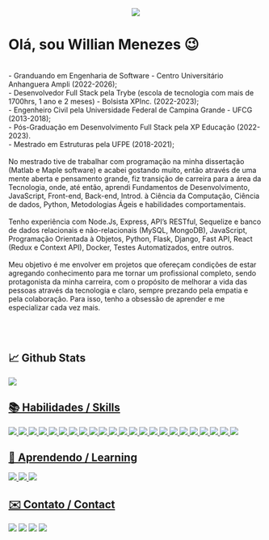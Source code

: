 
<p align="center">
  <img src="https://miro.medium.com/v2/resize:fit:960/1*470-S2KoLnsk_6fnwBakyQ.png">
</p>

# Olá, sou Willian Menezes 😉

<br>
- Granduando em Engenharia de Software - Centro Universitário Anhanguera Ampli (2022-2026); 
<br>
- Desenvolvedor Full Stack pela Trybe (escola de tecnologia com mais de 1700hrs, 1 ano e 2 meses) - Bolsista XPInc. (2022-2023); 
<br>
- Engenheiro Civil pela Universidade Federal de Campina Grande - UFCG (2013-2018);
<br>
- Pós-Graduação em Desenvolvimento Full Stack pela XP Educação (2022-2023). 
<br>
- Mestrado em Estruturas pela UFPE (2018-2021);
<br><br>
  No mestrado tive de trabalhar com programação na minha dissertação (Matlab e Maple software) e acabei gostando muito, então através de uma mente aberta e pensamento grande, fiz transição de carreira para a área da Tecnologia, onde, até então, aprendi  Fundamentos de Desenvolvimento, JavaScript, Front-end, Back-end, Introd. à Ciência da Computação, Ciência de dados, Python, Metodologias Ágeis e habilidades comportamentais.
<br><br>
  Tenho experiência com Node.Js, Express, API’s RESTful, Sequelize e banco de dados relacionais e não-relacionais (MySQL, MongoDB), JavaScript, Programação Orientada à Objetos, Python, Flask, Django, Fast API, React (Redux e Context API), Docker, Testes Automatizados, entre outros.
<br><br>
  Meu objetivo é me envolver em projetos que ofereçam condições de estar agregando conhecimento para me tornar um profissional completo, sendo protagonista da minha carreira, com o propósito de melhorar a vida das pessoas através da tecnologia e claro, sempre prezando pela empatia e pela colaboração. Para isso, tenho a obsessão de aprender e me especializar cada vez mais.

<br><br>

## 📈 Github Stats
<div>
  <a href="https://github.com/willianmenezess">
    <img src = "https://github-readme-stats.vercel.app/api?username=willianmenezess&theme=dark">
<!--     <img src = "https://github-readme-stats.vercel.app/api/top-langs/?username=willianmenezess&theme=dark"> -->
<div>

  
 ## 📚 Habilidades / Skills
  
<div><img src="https://img.shields.io/badge/JavaScript-323330?style=for-the-badge&logo=javascript&logoColor=F7DF1E" />
<img src="https://img.shields.io/badge/Python-FFD43B?style=for-the-badge&logo=python&logoColor=blue" />
<img src="https://img.shields.io/badge/HTML5-E34F26?style=for-the-badge&logo=html5&logoColor=white" />
<img src="https://img.shields.io/badge/CSS3-1572B6?style=for-the-badge&logo=css3&logoColor=white" />
<img src="https://img.shields.io/badge/React-20232A?style=for-the-badge&logo=react&logoColor=61DAFB" />
<img src="https://img.shields.io/badge/GIT-E44C30?style=for-the-badge&logo=git&logoColor=white" />
<img src="https://img.shields.io/badge/Jest-C21325?style=for-the-badge&logo=jest&logoColor=white" />
<img src="https://img.shields.io/badge/npm-CB3837?style=for-the-badge&logo=npm&logoColor=white" />
<img src="https://img.shields.io/badge/Redux-593D88?style=for-the-badge&logo=redux&logoColor=white" />
<img src="https://img.shields.io/badge/Tailwind_CSS-38B2AC?style=for-the-badge&logo=tailwind-css&logoColor=white" />
<img src="https://img.shields.io/badge/Docker-2CA5E0?style=for-the-badge&logo=docker&logoColor=white" />
<img src="https://img.shields.io/badge/Node.js-339933?style=for-the-badge&logo=nodedotjs&logoColor=white" />
<img src="https://img.shields.io/badge/MySQL-005C84?style=for-the-badge&logo=mysql&logoColor=white" />
<img src="https://img.shields.io/badge/TypeScript-007ACC?style=for-the-badge&logo=typescript&logoColor=white" />
<img src="https://img.shields.io/badge/Flask-000000?style=for-the-badge&logo=flask&logoColor=white" />
<img src="https://img.shields.io/badge/Django-092E20?style=for-the-badge&logo=django&logoColor=white" />
<img src="https://img.shields.io/badge/Mocha-8D6748?style=for-the-badge&logo=Mocha&logoColor=white" />
<img src="https://img.shields.io/badge/eslint-3A33D1?style=for-the-badge&logo=eslint&logoColor=white" />
<img src="https://img.shields.io/badge/Codewars-B1361E?style=for-the-badge&logo=Codewars&logoColor=white" />
<img src="https://img.shields.io/badge/Slack-4A154B?style=for-the-badge&logo=slack&logoColor=white" />
<img src="https://img.shields.io/badge/VSCode-0078D4?style=for-the-badge&logo=visual%20studio%20code&logoColor=white" />
<img src="https://img.shields.io/badge/Discord-5865F2?style=for-the-badge&logo=discord&logoColor=white" />
<img src="https://img.shields.io/badge/Zoom-2D8CFF?style=for-the-badge&logo=zoom&logoColor=white" />
</div>
  
## 📝 Aprendendo / Learning
  
<div>
  <img src="https://img.shields.io/badge/C%23-239120?style=for-the-badge&logo=c-sharp&logoColor=white" />
  <img src="https://img.shields.io/badge/MongoDB-4EA94B?style=for-the-badge&logo=mongodb&logoColor=white" />
  <img src="https://img.shields.io/badge/PostgreSQL-316192?style=for-the-badge&logo=postgresql&logoColor=white" />
  
</div>
  
  
## ✉️ Contato / Contact
  
  [<img src="https://img.shields.io/badge/twitter-%231DA1F2.svg?&style=for-the-badge&logo=twitter&logoColor=white" />](https://twitter.com/_____dexter____) [<img src="https://img.shields.io/badge/linkedin-%230077B5.svg?&style=for-the-badge&logo=linkedin&logoColor=white" />](https://www.linkedin.com/in/willian-menezes-dev/) 
[<img src = "https://img.shields.io/badge/instagram-%23E4405F.svg?&style=for-the-badge&logo=instagram&logoColor=white">](https://www.instagram.com/willian_dexter/) 
[<img src = "https://img.shields.io/badge/facebook-%231877F2.svg?&style=for-the-badge&logo=facebook&logoColor=white">](https://www.facebook.com/williandexterr)
  
  
  
